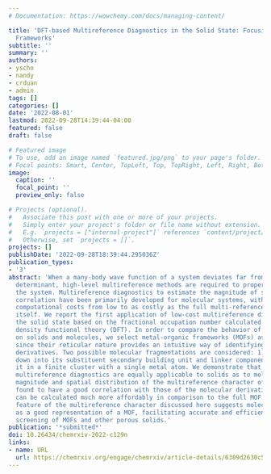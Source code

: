 ```yaml
---
# Documentation: https://wowchemy.com/docs/managing-content/

title: 'DFT-based Multireference Diagnostics in the Solid State: Focusing on Metal-organic
  Frameworks'
subtitle: ''
summary: ''
authors:
- yscho
- nandy
- crduan
- admin
tags: []
categories: []
date: '2022-08-01'
lastmod: 2022-09-28T14:39:44-04:00
featured: false
draft: false

# Featured image
# To use, add an image named `featured.jpg/png` to your page's folder.
# Focal points: Smart, Center, TopLeft, Top, TopRight, Left, Right, BottomLeft, Bottom, BottomRight.
image:
  caption: ''
  focal_point: ''
  preview_only: false

# Projects (optional).
#   Associate this post with one or more of your projects.
#   Simply enter your project's folder or file name without extension.
#   E.g. `projects = ["internal-project"]` references `content/project/deep-learning/index.md`.
#   Otherwise, set `projects = []`.
projects: []
publishDate: '2022-09-28T18:39:44.295036Z'
publication_types:
- '3'
abstract: 'When a many-body wave function of a system deviates far from a single reference
  determinant, high-level multireference methods are required to properly explain
  the system. Multireference diagnostics to estimate the magnitude of such static
  correlation have been primarily developed for molecular systems, with a range of
  computational costs from low to as costly as the full multi-reference calculation
  itself. We report the first application of low-cost multireference diagnostics on
  the solid state based on the fractional occupation number calculated with finite-temperature
  density functional theory (DFT). In order to compare the behavior of the diagnostics
  on solids and molecules, we select metal-organic frameworks (MOFs) as model materials,
  since their reticular nature provides an intuitive way of identifying molecular
  derivatives. Two possible molecular fragmentations are considered: 1) breaking it
  down into its substituent secondary building unit and linker components and 2) extracting
  it in a finite cluster with a single metal atom. We demonstrate that the DFT-based
  multireference diagnostics are equally applicable to solids as to molecules. The
  magnitude and spatial distribution of the multireference character of a MOF are
  found to have a good correlation with those of the molecular derivatives, which
  can be calculated much more affordably in comparison to the full MOF. The additivity
  feature of the multireference character discussed here suggests molecular derivatives
  as a good representation of a MOF, facilitating accurate and efficient high throughput
  screening of MOFs and other porous solids.'
publication: '*submitted*'
doi: 10.26434/chemrxiv-2022-c129n
links:
- name: URL
  url: https://chemrxiv.org/engage/chemrxiv/article-details/6309d2630c527730e4c46d2b
---
```

